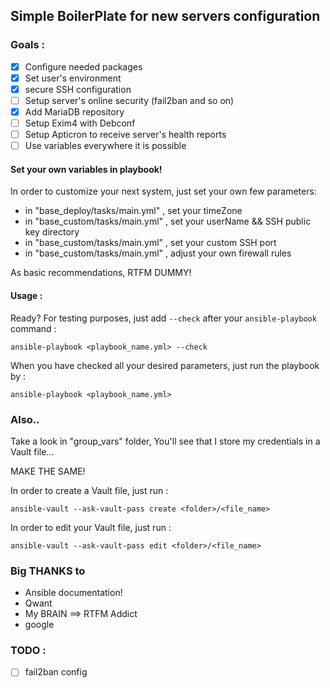 ## Simple BoilerPlate for new servers configuration

### Goals :

- [x] Configure needed packages
- [x] Set user's environment
- [x] secure SSH configuration
- [ ] Setup server's online security (fail2ban and so on)
- [X] Add MariaDB repository
- [ ] Setup Exim4 with Debconf
- [ ] Setup Apticron to receive server's health reports
- [ ] Use variables everywhere it is possible

#### Set your own variables in playbook!

In order to customize your next system, just set your own few parameters:

* in "base_deploy/tasks/main.yml" , set your timeZone
* in "base_custom/tasks/main.yml" , set your userName && SSH public key directory
* in "base_custom/tasks/main.yml" , set your custom SSH port
* in "base_custom/tasks/main.yml" , adjust your own firewall rules

As basic recommendations, RTFM DUMMY!

#### Usage :

Ready? For testing purposes, just add ```--check``` after your ```ansible-playbook``` command :

```
ansible-playbook <playbook_name.yml> --check
```
When you have checked all your desired parameters, just run the playbook by :
```
ansible-playbook <playbook_name.yml>
```

### Also..

Take a look in "group_vars" folder, You'll see that I store my credentials in a Vault file...

MAKE THE SAME!

In order to create a Vault file, just run :

```
ansible-vault --ask-vault-pass create <folder>/<file_name>
```

In order to edit your Vault file, just run :

```
ansible-vault --ask-vault-pass edit <folder>/<file_name>
```

### Big THANKS to

* Ansible documentation!
* Qwant
* My BRAIN ==> RTFM Addict
* google

### TODO :

- [ ] fail2ban config
